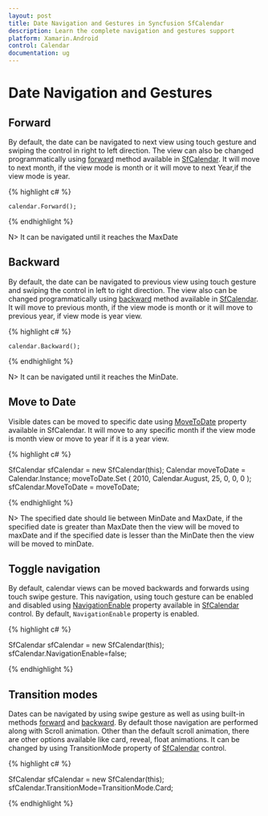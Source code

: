 ```yaml
---
layout: post
title: Date Navigation and Gestures in Syncfusion SfCalendar
description: Learn the complete navigation and gestures support
platform: Xamarin.Android
control: Calendar
documentation: ug
---
```


# Date Navigation and Gestures

## Forward

By default, the date can be navigated to next view using touch gesture and swiping the control in right to left direction. The view can also be changed programmatically using [forward](https://help.syncfusion.com/cr/cref_files/xamarin-android/sfcalendar/Syncfusion.SfCalendar.Android~Com.Syncfusion.Calendar.SfCalendar~Forward.html) method available in [SfCalendar](https://help.syncfusion.com/cr/xamarin-android/Syncfusion.SfCalendar.Android~Com.Syncfusion.Calendar.SfCalendar.html). It will move to next month, if the view mode is month or it will move to next Year,if the view mode is year.

{% highlight c# %}

	calendar.Forward();

{% endhighlight %}

N> It can be navigated until it reaches the MaxDate

## Backward

By default, the date can be navigated to previous view using touch gesture and swiping the control in left to right direction. The view also can be changed programmatically using [backward](https://help.syncfusion.com/cr/cref_files/xamarin-android/sfcalendar/Syncfusion.SfCalendar.Android~Com.Syncfusion.Calendar.SfCalendar~Backward.html) method available in [SfCalendar](https://help.syncfusion.com/cr/xamarin-android/Syncfusion.SfCalendar.Android~Com.Syncfusion.Calendar.SfCalendar.html). It will move to previous month, if the view mode is month or it will move to previous year, if view mode is year view.

{% highlight c# %}

	calendar.Backward();

{% endhighlight %}

N> It can be navigated until it reaches the MinDate.

## Move to Date 

Visible dates can be moved to specific date using [MoveToDate](https://help.syncfusion.com/cr/cref_files/xamarin-android/sfcalendar/Syncfusion.SfCalendar.Android~Com.Syncfusion.Calendar.SfCalendar~MoveToDate.html) property available in SfCalendar. It will move to any specific month if the view mode is month view or move to year if it is a year view.

{% highlight c# %}

SfCalendar sfCalendar = new SfCalendar(this);
 Calendar moveToDate = Calendar.Instance;
 moveToDate.Set
    (
        2010,
        Calendar.August,
        25,
        0,
        0,
        0
    );
sfCalendar.MoveToDate = moveToDate;

{% endhighlight %}

N>  The specified date should lie between MinDate and MaxDate, if the specified date is greater than MaxDate then the view will be moved to maxDate and if the specified date is lesser than the MinDate then the view will be moved to minDate.

## Toggle  navigation

By default, calendar views can be moved backwards and forwards using touch swipe gesture. This navigation, using touch gesture can be enabled and disabled using [NavigationEnable](https://help.syncfusion.com/cr/cref_files/xamarin-android/sfcalendar/Syncfusion.SfCalendar.Android~Com.Syncfusion.Calendar.SfCalendar~NavigationEnable.html) property available in [SfCalendar](https://help.syncfusion.com/cr/xamarin-android/Syncfusion.SfCalendar.Android~Com.Syncfusion.Calendar.SfCalendar.html) control. By default, `NavigationEnable` property is enabled.

{% highlight c# %}

SfCalendar sfCalendar = new SfCalendar(this);
sfCalendar.NavigationEnable=false;

{% endhighlight %}

## Transition modes

Dates can be navigated by using swipe gesture as well as using built-in methods [forward](https://help.syncfusion.com/cr/cref_files/xamarin-android/sfcalendar/Syncfusion.SfCalendar.Android~Com.Syncfusion.Calendar.SfCalendar~Forward.html) and [backward](https://help.syncfusion.com/cr/cref_files/xamarin-android/sfcalendar/Syncfusion.SfCalendar.Android~Com.Syncfusion.Calendar.SfCalendar~Backward.html). By default those navigation are performed along with Scroll animation. Other than the default scroll animation, there are other options available like card, reveal, float animations. It can be changed by using  TransitionMode property of [SfCalendar](https://help.syncfusion.com/cr/xamarin-android/Syncfusion.SfCalendar.Android~Com.Syncfusion.Calendar.SfCalendar.html) control.

{% highlight c# %}

SfCalendar sfCalendar = new SfCalendar(this);
sfCalendar.TransitionMode=TransitionMode.Card;
	
{% endhighlight %}


